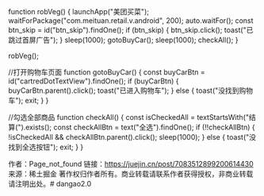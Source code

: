 function robVeg() {
  launchApp("美团买菜");
  waitForPackage("com.meituan.retail.v.android", 200);
  auto.waitFor();
  const btn_skip = id("btn_skip").findOne();
  if (btn_skip) {
    btn_skip.click();
    toast("已跳过首屏广告");
  }
  sleep(1000);
  gotoBuyCar();
  sleep(1000);
  checkAll();
}

robVeg();

//打开购物车页面
function gotoBuyCar() {
  const buyCarBtn = id("cartredDotTextView").findOne();
  if (buyCarBtn) {
    buyCarBtn.parent().click();
    toast("已进入购物车");
  } else {
    toast("没找到购物车");
    exit;
  }
}

//勾选全部商品
function checkAll() {
  const isCheckedAll = textStartsWith("结算(").exists();
  const checkAllBtn = text("全选").findOne();
  if (!!checkAllBtn) {
    !isCheckedAll && checkAllBtn.parent().click();
    sleep(1000);
  } else {
    toast("没找到全选按钮");
    exit;
  }
}

作者：Page_not_found
链接：https://juejin.cn/post/7083512899200614430
来源：稀土掘金
著作权归作者所有。商业转载请联系作者获得授权，非商业转载请注明出处。# dangao2.0

